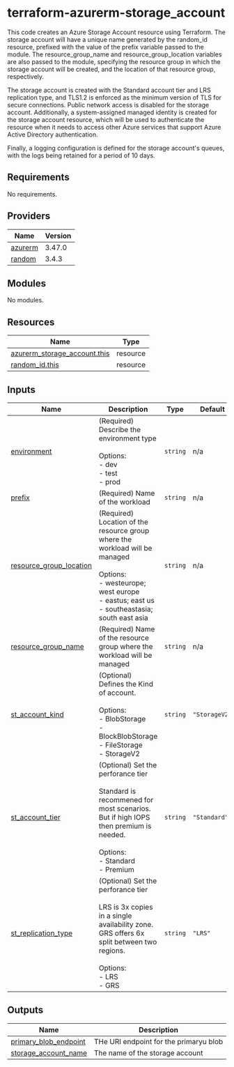 # terraform-azurerm-storage_account
This code creates an Azure Storage Account resource using Terraform. The storage account will have a unique name generated by the random_id resource, prefixed with the value of the prefix variable passed to the module. The resource_group_name and resource_group_location variables are also passed to the module, specifying the resource group in which the storage account will be created, and the location of that resource group, respectively.

The storage account is created with the Standard account tier and LRS replication type, and TLS1.2 is enforced as the minimum version of TLS for secure connections. Public network access is disabled for the storage account. Additionally, a system-assigned managed identity is created for the storage account resource, which will be used to authenticate the resource when it needs to access other Azure services that support Azure Active Directory authentication.

Finally, a logging configuration is defined for the storage account's queues, with the logs being retained for a period of 10 days.
<!-- BEGIN_TF_DOCS -->
## Requirements

No requirements.

## Providers

| Name | Version |
|------|---------|
| <a name="provider_azurerm"></a> [azurerm](#provider\_azurerm) | 3.47.0 |
| <a name="provider_random"></a> [random](#provider\_random) | 3.4.3 |

## Modules

No modules.

## Resources

| Name | Type |
|------|------|
| [azurerm_storage_account.this](https://registry.terraform.io/providers/hashicorp/azurerm/latest/docs/resources/storage_account) | resource |
| [random_id.this](https://registry.terraform.io/providers/hashicorp/random/latest/docs/resources/id) | resource |

## Inputs

| Name | Description | Type | Default | Required |
|------|-------------|------|---------|:--------:|
| <a name="input_environment"></a> [environment](#input\_environment) | (Required) Describe the environment type<br><br>  Options:<br>  - dev<br>  - test<br>  - prod | `string` | n/a | yes |
| <a name="input_prefix"></a> [prefix](#input\_prefix) | (Required) Name of the workload | `string` | n/a | yes |
| <a name="input_resource_group_location"></a> [resource\_group\_location](#input\_resource\_group\_location) | (Required) Location of the resource group where the workload will be managed<br><br>  Options:<br>  - westeurope; west europe<br>  - eastus; east us<br>  - southeastasia; south east asia | `string` | n/a | yes |
| <a name="input_resource_group_name"></a> [resource\_group\_name](#input\_resource\_group\_name) | (Required) Name of the resource group where the workload will be managed | `string` | n/a | yes |
| <a name="input_st_account_kind"></a> [st\_account\_kind](#input\_st\_account\_kind) | (Optional) Defines the Kind of account. <br><br>  Options:<br>  - BlobStorage<br>  - BlockBlobStorage<br>  - FileStorage<br>  - StorageV2 | `string` | `"StorageV2"` | no |
| <a name="input_st_account_tier"></a> [st\_account\_tier](#input\_st\_account\_tier) | (Optional) Set the perforance tier<br><br>  Standard is recommened for most scenarios. But if high IOPS then premium is needed.<br><br>  Options:<br>  - Standard<br>  - Premium | `string` | `"Standard"` | no |
| <a name="input_st_replication_type"></a> [st\_replication\_type](#input\_st\_replication\_type) | (Optional) Set the perforance tier<br><br>  LRS is 3x copies in a single availability zone. GRS offers 6x split between two regions. <br><br>  Options:<br>  - LRS<br>  - GRS | `string` | `"LRS"` | no |

## Outputs

| Name | Description |
|------|-------------|
| <a name="output_primary_blob_endpoint"></a> [primary\_blob\_endpoint](#output\_primary\_blob\_endpoint) | THe URI endpoint for the primaryu blob |
| <a name="output_storage_account_name"></a> [storage\_account\_name](#output\_storage\_account\_name) | The name of the storage account |
<!-- END_TF_DOCS -->